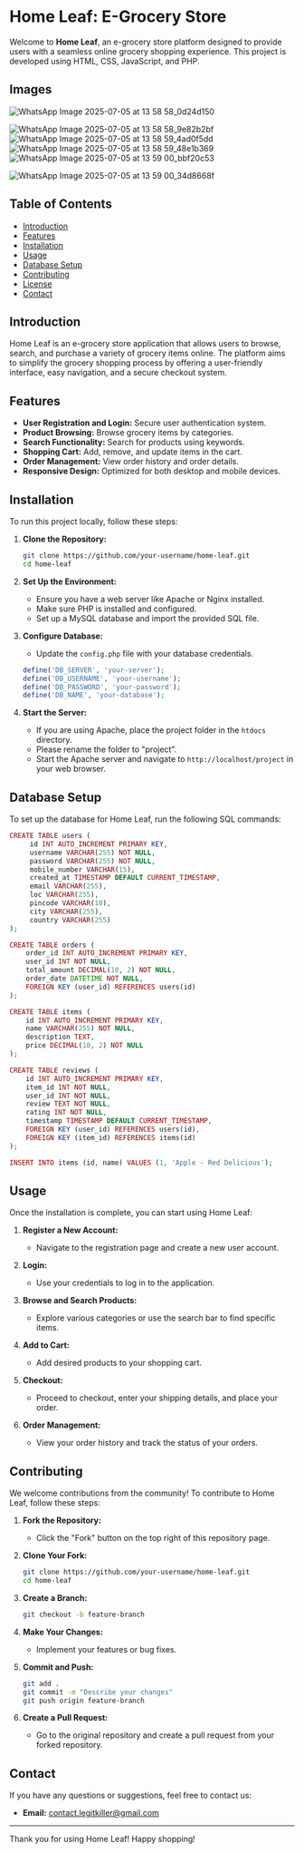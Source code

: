 # Home Leaf: E-Grocery Store

Welcome to **Home Leaf**, an e-grocery store platform designed to provide users with a seamless online grocery shopping experience. This project is developed using HTML, CSS, JavaScript, and PHP.

## Images
![WhatsApp Image 2025-07-05 at 13 58 58_0d24d150](https://github.com/user-attachments/assets/0b1bf01f-9205-409d-81d3-2d4f29e2b25c)

![WhatsApp Image 2025-07-05 at 13 58 58_9e82b2bf](https://github.com/user-attachments/assets/b98684b7-be4e-4960-be76-b6939b303539)
![WhatsApp Image 2025-07-05 at 13 58 59_4ad0f5dd](https://github.com/user-attachments/assets/9b757af4-2d00-4edb-96f0-312d39226a80)
![WhatsApp Image 2025-07-05 at 13 58 59_48e1b369](https://github.com/user-attachments/assets/d16ddd7d-b51a-43ce-8424-18261f3bbec1)
![WhatsApp Image 2025-07-05 at 13 59 00_bbf20c53](https://github.com/user-attachments/assets/46636536-ec8a-429c-b3f5-04fa68996070)

![WhatsApp Image 2025-07-05 at 13 59 00_34d8668f](https://github.com/user-attachments/assets/81e64dc4-e9f6-494c-82f7-843c2c4c10aa)





## Table of Contents

- [Introduction](#introduction)
- [Features](#features)
- [Installation](#installation)
- [Usage](#usage)
- [Database Setup](#database-setup)
- [Contributing](#contributing)
- [License](#license)
- [Contact](#contact)

## Introduction

Home Leaf is an e-grocery store application that allows users to browse, search, and purchase a variety of grocery items online. The platform aims to simplify the grocery shopping process by offering a user-friendly interface, easy navigation, and a secure checkout system.

## Features

- **User Registration and Login:** Secure user authentication system.
- **Product Browsing:** Browse grocery items by categories.
- **Search Functionality:** Search for products using keywords.
- **Shopping Cart:** Add, remove, and update items in the cart.
- **Order Management:** View order history and order details.
- **Responsive Design:** Optimized for both desktop and mobile devices.

## Installation

To run this project locally, follow these steps:

1. **Clone the Repository:**
   ```bash
   git clone https://github.com/your-username/home-leaf.git
   cd home-leaf
   ```

2. **Set Up the Environment:**
   - Ensure you have a web server like Apache or Nginx installed.
   - Make sure PHP is installed and configured.
   - Set up a MySQL database and import the provided SQL file.

3. **Configure Database:**
   - Update the `config.php` file with your database credentials.
   ```php
   define('DB_SERVER', 'your-server');
   define('DB_USERNAME', 'your-username');
   define('DB_PASSWORD', 'your-password');
   define('DB_NAME', 'your-database');
   ```

4. **Start the Server:**
   - If you are using Apache, place the project folder in the `htdocs` directory.
   - Please rename the folder to "project".
   - Start the Apache server and navigate to `http://localhost/project` in your web browser.

## Database Setup

To set up the database for Home Leaf, run the following SQL commands:


```php
CREATE TABLE users (
     id INT AUTO_INCREMENT PRIMARY KEY,
     username VARCHAR(255) NOT NULL,
     password VARCHAR(255) NOT NULL,
     mobile_number VARCHAR(15),
     created_at TIMESTAMP DEFAULT CURRENT_TIMESTAMP,
     email VARCHAR(255),
     loc VARCHAR(255),
     pincode VARCHAR(10),
     city VARCHAR(255),
     country VARCHAR(255)
);
```
```php
CREATE TABLE orders (
    order_id INT AUTO_INCREMENT PRIMARY KEY,
    user_id INT NOT NULL,
    total_amount DECIMAL(10, 2) NOT NULL,
    order_date DATETIME NOT NULL,
    FOREIGN KEY (user_id) REFERENCES users(id)
);
```
```php
CREATE TABLE items (
    id INT AUTO_INCREMENT PRIMARY KEY,
    name VARCHAR(255) NOT NULL,
    description TEXT,
    price DECIMAL(10, 2) NOT NULL
);
```
```php
CREATE TABLE reviews (
    id INT AUTO_INCREMENT PRIMARY KEY,
    item_id INT NOT NULL,
    user_id INT NOT NULL,
    review TEXT NOT NULL,
    rating INT NOT NULL,
    timestamp TIMESTAMP DEFAULT CURRENT_TIMESTAMP,
    FOREIGN KEY (user_id) REFERENCES users(id),
    FOREIGN KEY (item_id) REFERENCES items(id)
);
```
```php
INSERT INTO items (id, name) VALUES (1, 'Apple - Red Delicious');
```

## Usage

Once the installation is complete, you can start using Home Leaf:

1. **Register a New Account:**
   - Navigate to the registration page and create a new user account.

2. **Login:**
   - Use your credentials to log in to the application.

3. **Browse and Search Products:**
   - Explore various categories or use the search bar to find specific items.

4. **Add to Cart:**
   - Add desired products to your shopping cart.

5. **Checkout:**
   - Proceed to checkout, enter your shipping details, and place your order.

6. **Order Management:**
   - View your order history and track the status of your orders.

## Contributing

We welcome contributions from the community! To contribute to Home Leaf, follow these steps:

1. **Fork the Repository:**
   - Click the "Fork" button on the top right of this repository page.

2. **Clone Your Fork:**
   ```bash
   git clone https://github.com/your-username/home-leaf.git
   cd home-leaf
   ```

3. **Create a Branch:**
   ```bash
   git checkout -b feature-branch
   ```

4. **Make Your Changes:**
   - Implement your features or bug fixes.

5. **Commit and Push:**
   ```bash
   git add .
   git commit -m "Describe your changes"
   git push origin feature-branch
   ```

6. **Create a Pull Request:**
   - Go to the original repository and create a pull request from your forked repository.

## Contact

If you have any questions or suggestions, feel free to contact us:

- **Email:** contact.legitkiller@gmail.com

---

Thank you for using Home Leaf! Happy shopping!

